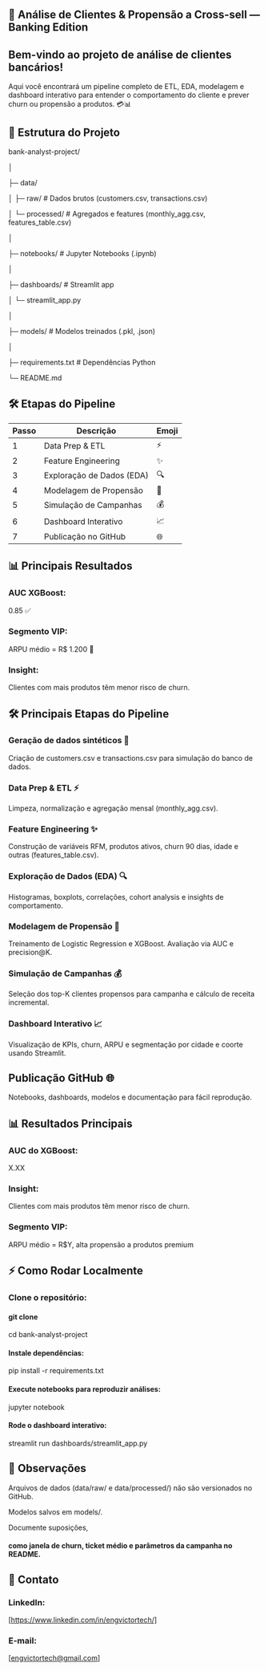 ## 🚀 Análise de Clientes & Propensão a Cross-sell — Banking Edition ##

## Bem-vindo ao projeto de análise de clientes bancários! ## 
Aqui você encontrará um pipeline completo de ETL, EDA, modelagem e dashboard interativo para entender o comportamento do cliente e prever churn ou propensão a produtos. 💳📊

## 📁 Estrutura do Projeto

bank-analyst-project/

│

├─ data/

│   ├─ raw/               # Dados brutos (customers.csv, transactions.csv)

│   └─ processed/         # Agregados e features (monthly_agg.csv, features_table.csv)

│

├─ notebooks/             # Jupyter Notebooks (.ipynb)

│

├─ dashboards/            # Streamlit app

│   └─ streamlit_app.py

│

├─ models/                # Modelos treinados (.pkl, .json)

│

├─ requirements.txt       # Dependências Python

└─ README.md

## 🛠 Etapas do Pipeline

| Passo | Descrição                    | Emoji |
|-------|------------------------------|-------|
| 1     | Data Prep & ETL              | ⚡    |
| 2     | Feature Engineering          | ✨    |
| 3     | Exploração de Dados (EDA)    | 🔍    |
| 4     | Modelagem de Propensão       | 🧠    |
| 5     | Simulação de Campanhas       | 💰    |
| 6     | Dashboard Interativo         | 📈    |
| 7     | Publicação no GitHub         | 🌐    |

## 📊    Principais Resultados

### AUC XGBoost: 
0.85 ✅

### Segmento VIP: 
ARPU médio = R$ 1.200 💎

### Insight: 
Clientes com mais produtos têm menor risco de churn.

## 🛠 Principais Etapas do Pipeline

### Geração de dados sintéticos 🧬
Criação de customers.csv e transactions.csv para simulação do banco de dados.

### Data Prep & ETL ⚡
Limpeza, normalização e agregação mensal (monthly_agg.csv).

### Feature Engineering ✨
Construção de variáveis RFM, produtos ativos, churn 90 dias, idade e outras (features_table.csv).

### Exploração de Dados (EDA) 🔍
Histogramas, boxplots, correlações, cohort analysis e insights de comportamento.

### Modelagem de Propensão 🧠
Treinamento de Logistic Regression e XGBoost. Avaliação via AUC e precision@K.

### Simulação de Campanhas 💰
Seleção dos top-K clientes propensos para campanha e cálculo de receita incremental.

### Dashboard Interativo 📈
Visualização de KPIs, churn, ARPU e segmentação por cidade e coorte usando Streamlit.

## Publicação GitHub 🌐
Notebooks, dashboards, modelos e documentação para fácil reprodução.

## 📊 Resultados Principais

### AUC do XGBoost:   
X.XX

### Insight:
Clientes com mais produtos têm menor risco de churn.

### Segmento VIP:
ARPU médio = R$Y, alta propensão a produtos premium

## ⚡ Como Rodar Localmente

### Clone o repositório:

#### git clone <link-do-repo>
cd bank-analyst-project


#### Instale dependências:

pip install -r requirements.txt


#### Execute notebooks para reproduzir análises:

jupyter notebook


#### Rode o dashboard interativo:

streamlit run dashboards/streamlit_app.py

## 📌 Observações

Arquivos de dados (data/raw/ e data/processed/) não são versionados no GitHub.

Modelos salvos em models/.

Documente suposições, 
#### como janela de churn, ticket médio e parâmetros da campanha no README.

## 🤝 Contato

### LinkedIn: 
[https://www.linkedin.com/in/engvictortech/] 

### E-mail: 
[engvictortech@gmail.com]
